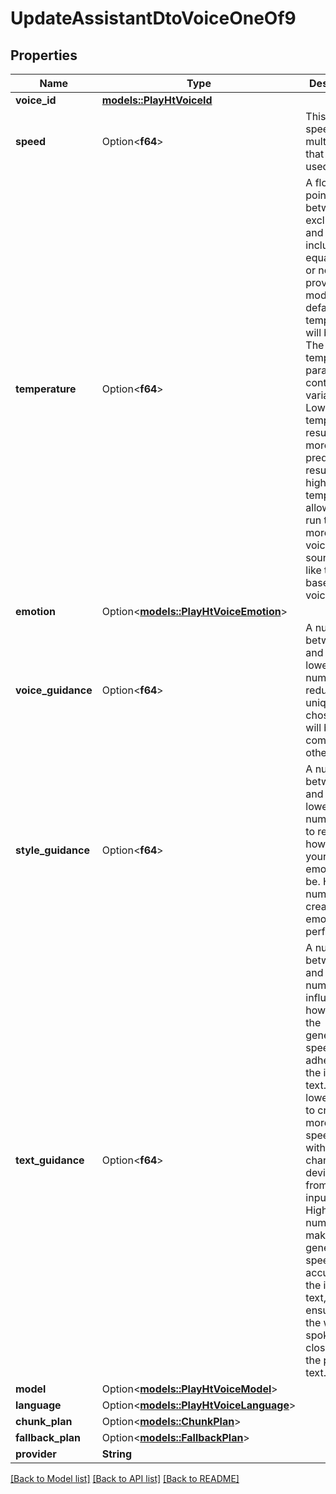 # UpdateAssistantDtoVoiceOneOf9

## Properties

Name | Type | Description | Notes
------------ | ------------- | ------------- | -------------
**voice_id** | [**models::PlayHtVoiceId**](PlayHTVoiceId.md) |  | 
**speed** | Option<**f64**> | This is the speed multiplier that will be used. | [optional]
**temperature** | Option<**f64**> | A floating point number between 0, exclusive, and 2, inclusive. If equal to null or not provided, the model's default temperature will be used. The temperature parameter controls variance. Lower temperatures result in more predictable results, higher temperatures allow each run to vary more, so the voice may sound less like the baseline voice. | [optional]
**emotion** | Option<[**models::PlayHtVoiceEmotion**](PlayHtVoiceEmotion.md)> |  | [optional]
**voice_guidance** | Option<**f64**> | A number between 1 and 6. Use lower numbers to reduce how unique your chosen voice will be compared to other voices. | [optional]
**style_guidance** | Option<**f64**> | A number between 1 and 30. Use lower numbers to to reduce how strong your chosen emotion will be. Higher numbers will create a very emotional performance. | [optional]
**text_guidance** | Option<**f64**> | A number between 1 and 2. This number influences how closely the generated speech adheres to the input text. Use lower values to create more fluid speech, but with a higher chance of deviating from the input text. Higher numbers will make the generated speech more accurate to the input text, ensuring that the words spoken align closely with the provided text. | [optional]
**model** | Option<[**models::PlayHtVoiceModel**](PlayHtVoiceModel.md)> |  | [optional]
**language** | Option<[**models::PlayHtVoiceLanguage**](PlayHtVoiceLanguage.md)> |  | [optional]
**chunk_plan** | Option<[**models::ChunkPlan**](ChunkPlan.md)> |  | [optional]
**fallback_plan** | Option<[**models::FallbackPlan**](FallbackPlan.md)> |  | [optional]
**provider** | **String** |  | 

[[Back to Model list]](../README.md#documentation-for-models) [[Back to API list]](../README.md#documentation-for-api-endpoints) [[Back to README]](../README.md)


